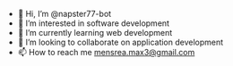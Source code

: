 - 👋 Hi, I’m @napster77-bot
- 👀 I’m interested in software development
- 🌱 I’m currently learning web development
- 💞️ I’m looking to collaborate on application development
- 📫 How to reach me mensrea.max3@gmail.com
<!---
napster77-bot/napster77-bot is a ✨ special ✨ repository because its `README.md` (this file) appears on your GitHub profile.
You can click the Preview link to take a look at your changes.
--->
